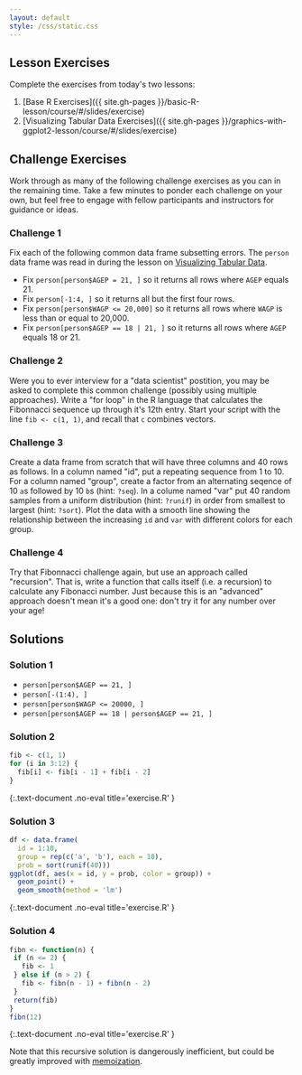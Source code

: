 ```yaml
---
layout: default
style: /css/static.css
---
```


## Lesson Exercises

Complete the exercises from today's two lessons:

1. [Base R Exercises]({{ site.gh-pages }}/basic-R-lesson/course/#/slides/exercise)
1. [Visualizing Tabular Data Exercises]({{ site.gh-pages }}/graphics-with-ggplot2-lesson/course/#/slides/exercise)

## Challenge Exercises

Work through as many of the following challenge exercises as you can in the
remaining time. Take a few minutes to ponder each challenge on your own,
but feel free to engage with fellow participants and instructors for
guidance or ideas.

### Challenge 1

Fix each of the following common data frame subsetting errors. The `person` data
frame was read in during the lesson on [Visualizing Tabular Data].

- Fix `person[person$AGEP = 21, ]` so it returns all rows where `AGEP` equals 21.
- Fix `person[-1:4, ]` so it returns all but the first four rows.
- Fix `person[person$WAGP <= 20,000]` so it returns all rows where `WAGP` is less than or equal to 20,000.
- Fix `person[person$AGEP == 18 | 21, ]` so it returns all rows where `AGEP` equals 18 or 21.

### Challenge 2

Were you to ever interview for a "data scientist" postition, you may be asked to
complete this common challenge (possibly using multiple approaches). Write a
"for loop" in the R language that calculates the Fibonnacci sequence up through
it's 12th entry. Start your script with the line `fib <- c(1, 1)`, and recall
that `c` combines vectors.

### Challenge 3

Create a data frame from scratch that will have three columns and 40 rows as
follows. In a column named "id", put a repeating sequence from 1 to 10. For a
column named "group", create a factor from an alternating seqence of 10 `a`s
followed by 10 `b`s (hint: `?seq`). In a colume named "var" put 40 random
samples from a uniform distribution (hint: `?runif`) in order from smallest to
largest (hint: `?sort`). Plot the data with a smooth line showing the
relationship between the increasing `id` and `var` with different colors for
each group.

### Challenge 4

Try that Fibonnacci challenge again, but use an approach called "recursion".
That is, write a function that calls itself (i.e. a recursion) to calculate any
Fibonacci number. Just because this is an "advanced" approach doesn't mean it's
a good one: don't try it for any number over your age!

## Solutions

### Solution 1

- `person[person$AGEP == 21, ]`
- `person[-(1:4), ]`
- `person[person$WAGP <= 20000, ]`
- `person[person$AGEP == 18 | person$AGEP == 21, ]`

### Solution 2

```r
fib <- c(1, 1)
for (i in 3:12) {
  fib[i] <- fib[i - 1] + fib[i - 2]
}
```
{:.text-document .no-eval title='exercise.R' }

### Solution 3

```r
df <- data.frame(
  id = 1:10,
  group = rep(c('a', 'b'), each = 10),
  prob = sort(runif(40)))
ggplot(df, aes(x = id, y = prob, color = group)) +
  geom_point() +
  geom_smooth(method = 'lm')

```
{:.text-document .no-eval title='exercise.R' }

### Solution 4

```r
fibn <- function(n) {
 if (n <= 2) {
   fib <- 1
 } else if (n > 2) {
   fib <- fibn(n - 1) + fibn(n - 2)
 }
 return(fib)
}
fibn(12)
```
{:.text-document .no-eval title='exercise.R' }

Note that this recursive solution is dangerously inefficient, but could be
greatly improved with [memoization].

[Visualizing Tabular Data]: https://cyberhelp.sesync.org/graphics-with-ggplot2-lesson/course/#/slides/layer
[memoization]: https://en.wikipedia.org/wiki/Memoization